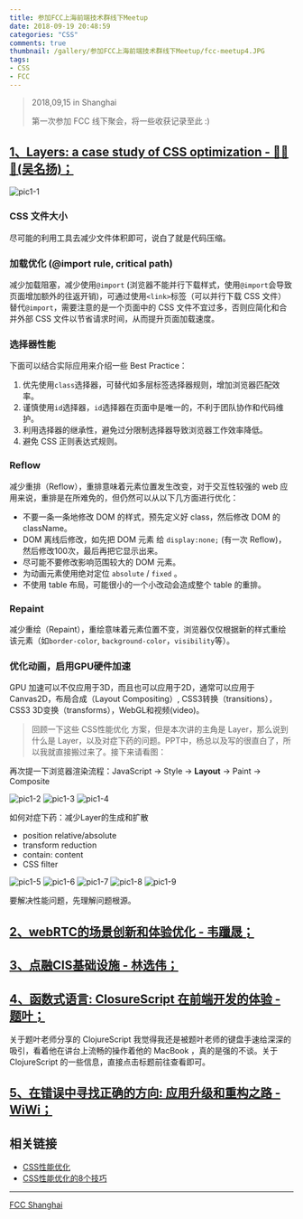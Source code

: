 ```yaml
---
title: 参加FCC上海前端技术群线下Meetup
date: 2018-09-19 20:48:59
categories: "CSS"
comments: true
thumbnail: /gallery/参加FCC上海前端技术群线下Meetup/fcc-meetup4.JPG
tags:
- CSS
- FCC
---
```


<!-- no node -->

<!-- more -->

> 2018,09,15 in Shanghai
>
> 第一次参加 FCC 线下聚会，将一些收获记录至此 :)

## [1、Layers: a case study of CSS optimization - 🐑🐑🐑(吴名扬)；](https://docs.google.com/presentation/d/e/2PACX-1vRIsRF2Kz0to_0OJ_vrS4MODvj__SLtRWlXGdqt38VbahxXMHmGHyd5QvsxSCRlxM0ZWjV-szjI3qEy/pub?start=false&loop=false&delayms=3000&slide=id.p7)

![pic1-1](/gallery/参加FCC上海前端技术群线下Meetup/pic1-1.png)

### CSS 文件大小

尽可能的利用工具去减少文件体积即可，说白了就是代码压缩。

### 加载优化 (@import rule, critical path)

减少加载阻塞，减少使用`@import` (浏览器不能并行下载样式，使用`@import`会导致页面增加额外的往返开销)，可通过使用`<link>`标签（可以并行下载 CSS 文件）替代`@import`，需要注意的是一个页面中的 CSS 文件不宜过多，否则应简化和合并外部 CSS 文件以节省请求时间，从而提升页面加载速度。

### 选择器性能

下面可以结合实际应用来介绍一些 Best Practice：

1. 优先使用`class`选择器，可替代如多层标签选择器规则，增加浏览器匹配效率。
2. 谨慎使用`id`选择器，`id`选择器在页面中是唯一的，不利于团队协作和代码维护。
3. 利用选择器的继承性，避免过分限制选择器导致浏览器工作效率降低。
4. 避免 CSS 正则表达式规则。

### Reflow

减少重排（Reflow），重排意味着元素位置发生改变，对于交互性较强的 web 应用来说，重排是在所难免的，但仍然可以从以下几方面进行优化：

* 不要一条一条地修改 DOM 的样式，预先定义好 class，然后修改 DOM 的 className。
* DOM 离线后修改，如先把 DOM 元素 给 `display:none;` (有一次 Reflow)，然后修改100次，最后再把它显示出来。
* 尽可能不要修改影响范围较大的 DOM 元素。
* 为动画元素使用绝对定位 `absolute` / `fixed` 。
* 不使用 table 布局，可能很小的一个小改动会造成整个 table 的重排。

### Repaint

减少重绘（Repaint），重绘意味着元素位置不变，浏览器仅仅根据新的样式重绘该元素（如`border-color`, `background-color`，`visibility`等）。

### 优化动画，启用GPU硬件加速

GPU 加速可以不仅应用于3D，而且也可以应用于2D，通常可以应用于Canvas2D，布局合成（Layout Compositing）, CSS3转换（transitions），CSS3 3D变换（transforms），WebGL和视频(video)。

> 回顾一下这些 CSS性能优化 方案，但是本次讲的主角是 Layer，那么说到什么是 Layer，以及对症下药的问题。PPT中，杨总以及写的很直白了，所以我就直接搬过来了。接下来请看图：

再次提一下浏览器渲染流程：JavaScript -> Style -> **Layout** -> Paint -> Composite

![pic1-2](/gallery/参加FCC上海前端技术群线下Meetup/pic1-2.png)
![pic1-3](/gallery/参加FCC上海前端技术群线下Meetup/pic1-3.png)
![pic1-4](/gallery/参加FCC上海前端技术群线下Meetup/pic1-4.png)

如何对症下药：减少Layer的生成和扩散

* position relative/absolute
* transform reduction
* contain: content
* CSS filter

![pic1-5](/gallery/参加FCC上海前端技术群线下Meetup/pic1-5.png)
![pic1-6](/gallery/参加FCC上海前端技术群线下Meetup/pic1-6.png)
![pic1-7](/gallery/参加FCC上海前端技术群线下Meetup/pic1-7.png)
![pic1-8](/gallery/参加FCC上海前端技术群线下Meetup/pic1-8.png)
![pic1-9](/gallery/参加FCC上海前端技术群线下Meetup/pic1-9.png)

要解决性能问题，先理解问题根源。

## [2、webRTC的场景创新和体验优化 - 韦躐晟；](https://drive.google.com/file/d/1t4rfAeYmmpdPO-f4vSgJUzA5J8HKq5a6/view)

## [3、点融CIS基础设施 - 林选伟；](https://docs.google.com/presentation/d/e/2PACX-1vTielVNY-uGXQduStugzXq4jPepTDns66AbtgyL3DNKmzx48W36Ngx_2QI438XUJFQ2C35aH7UWZF-Z/pub?start=false&loop=false&delayms=3000&slide=id.p1)

## [4、函数式语言: ClosureScript 在前端开发的体验 - 题叶；](https://gist.github.com/jiyinyiyong/561cd06ad1a1537dc8bcc15109bcf1cc)

关于题叶老师分享的 ClojureScript 我觉得我还是被题叶老师的键盘手速给深深的吸引，看着他在讲台上流畅的操作着他的 MacBook ，真的是强的不谈。关于 ClojureScript 的一些信息，直接点击标题前往查看即可。

## [5、在错误中寻找正确的方向: 应用升级和重构之路 - WiWi；](https://drive.google.com/file/d/0ByUlCDydqkHLcWNDY0R3N0FJMDZkRmxaWDRwdUJfQ3I1WDJZ/view)

## 相关链接

* [CSS性能优化](https://juejin.im/entry/59c3bf815188257e8b36b70a)
* [CSS性能优化的8个技巧](https://juejin.im/post/5b6133a351882519d346853f)

---

[FCC Shanghai](http://shanghai.freecodecamp.one)
